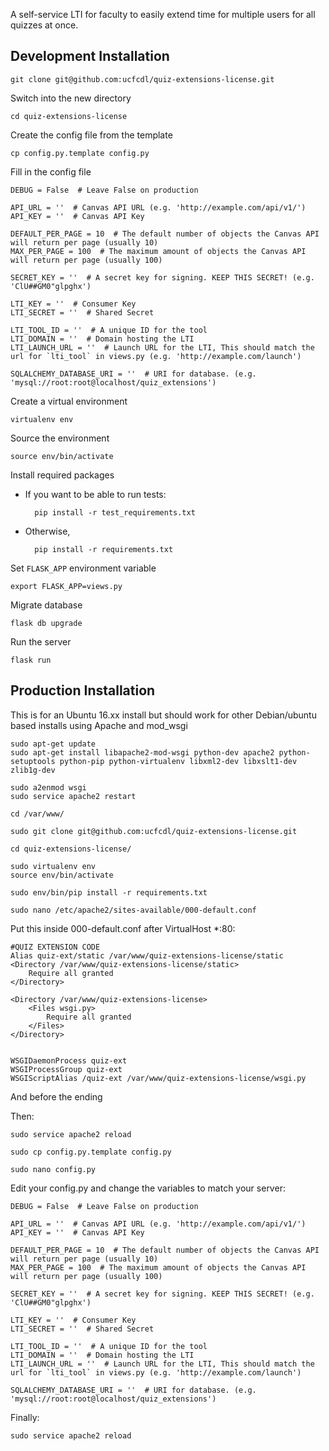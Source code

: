 A self-service LTI for faculty to easily extend time for multiple users for all quizzes at once.

Development Installation
------------

	git clone git@github.com:ucfcdl/quiz-extensions-license.git

Switch into the new directory

	cd quiz-extensions-license

Create the config file from the template

	cp config.py.template config.py

Fill in the config file

	DEBUG = False  # Leave False on production

	API_URL = ''  # Canvas API URL (e.g. 'http://example.com/api/v1/')
	API_KEY = ''  # Canvas API Key

	DEFAULT_PER_PAGE = 10  # The default number of objects the Canvas API will return per page (usually 10)
	MAX_PER_PAGE = 100  # The maximum amount of objects the Canvas API will return per page (usually 100)

	SECRET_KEY = ''  # A secret key for signing. KEEP THIS SECRET! (e.g. 'ClU##GM0"glpghx')

	LTI_KEY = ''  # Consumer Key
	LTI_SECRET = ''  # Shared Secret

	LTI_TOOL_ID = ''  # A unique ID for the tool
	LTI_DOMAIN = ''  # Domain hosting the LTI
	LTI_LAUNCH_URL = ''  # Launch URL for the LTI, This should match the url for `lti_tool` in views.py (e.g. 'http://example.com/launch')

	SQLALCHEMY_DATABASE_URI = ''  # URI for database. (e.g. 'mysql://root:root@localhost/quiz_extensions')


Create a virtual environment

	virtualenv env

Source the environment

	source env/bin/activate

Install required packages

- If you want to be able to run tests:

		pip install -r test_requirements.txt

- Otherwise,

		pip install -r requirements.txt

Set `FLASK_APP` environment variable

	export FLASK_APP=views.py

Migrate database

	flask db upgrade

Run the server

	flask run
	
Production Installation
------------

This is for an Ubuntu 16.xx install but should work for other Debian/ubuntu based installs using Apache and mod_wsgi

	sudo apt-get update
	sudo apt-get install libapache2-mod-wsgi python-dev apache2 python-setuptools python-pip python-virtualenv libxml2-dev libxslt1-dev zlib1g-dev

	sudo a2enmod wsgi 
	sudo service apache2 restart

	cd /var/www/

	sudo git clone git@github.com:ucfcdl/quiz-extensions-license.git

	cd quiz-extensions-license/

	sudo virtualenv env
	source env/bin/activate

	sudo env/bin/pip install -r requirements.txt 

	sudo nano /etc/apache2/sites-available/000-default.conf
	
Put this inside 000-default.conf after VirtualHost *:80:

	#QUIZ EXTENSION CODE
	Alias quiz-ext/static /var/www/quiz-extensions-license/static
	<Directory /var/www/quiz-extensions-license/static>
		Require all granted
	</Directory>
	
	<Directory /var/www/quiz-extensions-license>
		<Files wsgi.py>
		    Require all granted
		</Files>
	</Directory>
	
	
	WSGIDaemonProcess quiz-ext 
	WSGIProcessGroup quiz-ext
	WSGIScriptAlias /quiz-ext /var/www/quiz-extensions-license/wsgi.py

And before the ending </VirtualHost>

Then:

	sudo service apache2 reload

	sudo cp config.py.template config.py

	sudo nano config.py

Edit your config.py and change the variables to match your server:

	DEBUG = False  # Leave False on production

	API_URL = ''  # Canvas API URL (e.g. 'http://example.com/api/v1/')
	API_KEY = ''  # Canvas API Key

	DEFAULT_PER_PAGE = 10  # The default number of objects the Canvas API will return per page (usually 10)
	MAX_PER_PAGE = 100  # The maximum amount of objects the Canvas API will return per page (usually 100)

	SECRET_KEY = ''  # A secret key for signing. KEEP THIS SECRET! (e.g. 'ClU##GM0"glpghx')

	LTI_KEY = ''  # Consumer Key
	LTI_SECRET = ''  # Shared Secret

	LTI_TOOL_ID = ''  # A unique ID for the tool
	LTI_DOMAIN = ''  # Domain hosting the LTI
	LTI_LAUNCH_URL = ''  # Launch URL for the LTI, This should match the url for `lti_tool` in views.py (e.g. 'http://example.com/launch')

	SQLALCHEMY_DATABASE_URI = ''  # URI for database. (e.g. 'mysql://root:root@localhost/quiz_extensions')

Finally:
	
	sudo service apache2 reload
	
